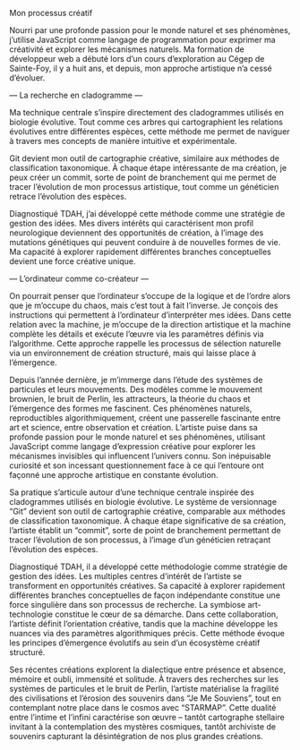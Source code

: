 Mon processus créatif

Nourri par une profonde passion pour le monde naturel et ses phénomènes, j’utilise JavaScript comme langage de programmation pour exprimer ma créativité et explorer les mécanismes naturels. Ma formation de développeur web a débuté lors d’un cours d’exploration au Cégep de Sainte-Foy, il y a huit ans, et depuis, mon approche artistique n’a cessé d’évoluer.

— La recherche en cladogramme —

Ma technique centrale s’inspire directement des cladogrammes utilisés en biologie évolutive. Tout comme ces arbres qui cartographient les relations évolutives entre différentes espèces, cette méthode me permet de naviguer à travers mes concepts de manière intuitive et expérimentale.

Git devient mon outil de cartographie créative, similaire aux méthodes de classification taxonomique. À chaque étape intéressante de ma création, je peux créer un commit, sorte de point de branchement qui me permet de tracer l’évolution de mon processus artistique, tout comme un généticien retrace l’évolution des espèces.

Diagnostiqué TDAH, j’ai développé cette méthode comme une stratégie de gestion des idées. Mes divers intérêts qui caractérisent mon profil neurologique deviennent des opportunités de création, à l’image des mutations génétiques qui peuvent conduire à de nouvelles formes de vie. Ma capacité à explorer rapidement différentes branches conceptuelles devient une force créative unique.

— L’ordinateur comme co-créateur —

On pourrait penser que l’ordinateur s’occupe de la logique et de l’ordre alors que je m’occupe du chaos, mais c’est tout à fait l’inverse. Je conçois des instructions qui permettent à l’ordinateur d’interpréter mes idées. Dans cette relation avec la machine, je m’occupe de la direction artistique et la machine complète les détails et exécute l’œuvre via les paramètres définis via l’algorithme. Cette approche rappelle les processus de sélection naturelle via un environnement de création structuré, mais qui laisse place à l’émergence.

Depuis l’année dernière, je m’immerge dans l’étude des systèmes de particules et leurs mouvements. Des modèles comme le mouvement brownien, le bruit de Perlin, les attracteurs, la théorie du chaos et l’émergence des formes me fascinent. Ces phénomènes naturels, reproductibles algorithmiquement, créent une passerelle fascinante entre art et science, entre observation et création. L’artiste puise dans sa profonde passion pour le monde naturel et ses phénomènes, utilisant JavaScript comme langage d’expression créative pour explorer les mécanismes invisibles qui influencent l’univers connu. Son inépuisable curiosité et son incessant questionnement face à ce qui l’entoure ont façonné une approche artistique en constante évolution.

Sa pratique s’articule autour d’une technique centrale inspirée des cladogrammes utilisés en biologie évolutive. Le système de versionnage “Git” devient son outil de cartographie créative, comparable aux méthodes de classification taxonomique. À chaque étape significative de sa création, l’artiste établit un “commit”, sorte de point de branchement permettant de tracer l’évolution de son processus, à l’image d’un généticien retraçant l’évolution des espèces.

Diagnostiqué TDAH, il a développé cette méthodologie comme stratégie de gestion des idées. Les multiples centres d’intérêt de l’artiste se transforment en opportunités créatives. Sa capacité à explorer rapidement différentes branches conceptuelles de façon indépendante constitue une force singulière dans son processus de recherche. La symbiose art-technologie constitue le cœur de sa démarche. Dans cette collaboration, l’artiste définit l’orientation créative, tandis que la machine développe les nuances via des paramètres algorithmiques précis. Cette méthode évoque les principes d’émergence évolutifs au sein d’un écosystème créatif structuré.

Ses récentes créations explorent la dialectique entre présence et absence, mémoire et oubli, immensité et solitude. À travers des recherches sur les systèmes de particules et le bruit de Perlin, l’artiste matérialise la fragilité des civilisations et l’érosion des souvenirs dans “Je Me Souviens”, tout en contemplant notre place dans le cosmos avec “STARMAP”. Cette dualité entre l’intime et l’infini caractérise son œuvre – tantôt cartographe stellaire invitant à la contemplation des mystères cosmiques, tantôt archiviste de souvenirs capturant la désintégration de nos plus grandes créations.
